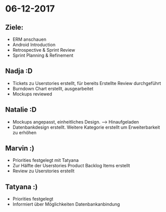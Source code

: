 # 06-12-2017
## Ziele:
* ERM anschauen
* Android Introduction
* Retrospective & Sprint Review
* Sprint Planning & Refinement

## Nadja :D
* Tickets zu Userstories erstellt, für bereits Erstellte Review durchgeführt
* Burndown Chart erstellt, ausgearbeitet
* Mockups reviewed

## Natalie :D
* Mockups angepasst, einheitliches Design. --> Hinaufgeladen
* Datenbankdesign erstellt. Weitere Kategorie erstellt um Erweiterbarkeit zu erhöhen

## Marvin :)
* Priorities festgelegt mit Tatyana
* Zur Hälfte der Userstories Product Backlog Items erstellt
* Review zu Userstories erstellt

## Tatyana :)
* Priorities festgelegt
* Informiert über Möglichkeiten Datenbankanbindung